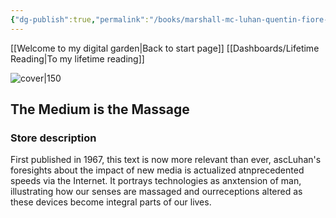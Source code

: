 ```yaml
---
{"dg-publish":true,"permalink":"/books/marshall-mc-luhan-quentin-fiore-the-medium-is-the-massage/","title":"\"The Medium is the Massage\""}
---
```


[[Welcome to my digital garden\|Back to start page]]
[[Dashboards/Lifetime Reading\|To my lifetime reading]]



![cover|150](http://books.google.com/books/content?id=3sloAAAAIAAJ&printsec=frontcover&img=1&zoom=1&source=gbs_api)

## The Medium is the Massage

### Store description

First published in 1967, this text is now more relevant than ever, ascLuhan's foresights about the impact of new media is actualized atnprecedented speeds via the Internet. It portrays technologies as anxtension of man, illustrating how our senses are massaged and ourreceptions altered as these devices become integral parts of our lives.


```